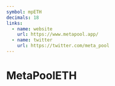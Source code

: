 ```yaml
---
symbol: mpETH
decimals: 18
links:
  - name: website
    url: https://www.metapool.app/
  - name: twitter
    url: https://twitter.com/meta_pool
---
```


# MetaPoolETH
